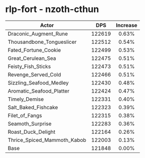 # rlp-fort - nzoth-cthun
| Actor | DPS | Increase |
|---|:---:|:---:|
|Draconic_Augment_Rune|122619|0.63%|
|Thousandbone_Tongueslicer|122512|0.54%|
|Fated_Fortune_Cookie|122499|0.53%|
|Great_Cerulean_Sea|122475|0.51%|
|Feisty_Fish_Sticks|122473|0.51%|
|Revenge_Served_Cold|122466|0.51%|
|Sizzling_Seafood_Medley|122430|0.48%|
|Aromatic_Seafood_Platter|122424|0.47%|
|Timely_Demise|122331|0.40%|
|Salt_Baked_Fishcake|122323|0.39%|
|Filet_of_Fangs|122315|0.38%|
|Seamoth_Surprise|122283|0.36%|
|Roast_Duck_Delight|122164|0.26%|
|Thrice_Spiced_Mammoth_Kabob|122003|0.13%|
|Base|121848|0.00%|
